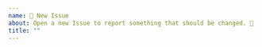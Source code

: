 ```yaml
---
name: 👀 New Issue
about: Open a new Issue to report something that should be changed. 🔎
title: ""
---
```

